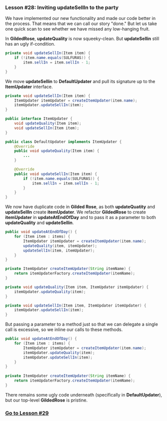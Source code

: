### Lesson #28: Inviting updateSellIn to the party
We have implemented our new functionality and made our code better in the process.  That means that we can call our story "done."  But let us take one quick scan to see whether we have missed any low-hanging fruit.

In **GildedRose**, **updateQuality** is now squeeky-clean.  But **updateSellin** still has an ugly if-condition.
```java
private void updateSellIn(Item item) {
    if (!item.name.equals(SULFURAS)) {
        item.sellIn = item.sellIn - 1;
    }
}
```
We move **updateSellin** to **DefaultUpdater** and pull its signature up to the **ItemUpdater** interface.  
```java
private void updateSellIn(Item item) {
    ItemUpdater itemUpdater = createItemUpdater(item.name);    
    itemUpdater.updateSellIn(item);
}
```
```java
public interface ItemUpdater {
    void updateQuality(Item item);
	void updateSellIn(Item item);
}
```
```java
public class DefaultUpdater implements ItemUpdater {
    @Override
    public void updateQuality(Item item) {
        ...
    }

    @Override
    public void updateSellIn(Item item) {
        if (!item.name.equals(SULFURAS)) {
            item.sellIn = item.sellIn - 1;
        }
    }
}
```
We now have duplicate code in **Gilded Rose**, as both **updateQuatity** and **updateSellIn** create **itemUpdater**.  We refactor **GildedRose** to create **itemUpdater** in **updateAtEndOfDay** and to pass it as a parameter to both **updateQuality** and **updateSellin**.  
```java
public void updateAtEndOfDay() {
    for (Item item : items) {
        ItemUpdater itemUpdater = createItemUpdater(item.name);
        updateQuality(item, itemUpdater);
        updateSellIn(item, itemUpdater);
    }
}

private ItemUpdater createItemUpdater(String itemName) {
    return itemUpdaterFactory.createItemUpdater(itemName);
}

private void updateQuality(Item item, ItemUpdater itemUpdater) {
    itemUpdater.updateQuality(item);
}

private void updateSellIn(Item item, ItemUpdater itemUpdater) {
    itemUpdater.updateSellIn(item);
}
```
But passing a parameter to a method just so that we can delegate a single call is excessive, so we inline our calls to these methods.
```java
public void updateAtEndOfDay() { 
    for (Item item : items) {
        ItemUpdater itemUpdater = createItemUpdater(item.name);
        itemUpdater.updateQuality(item);
        itemUpdater.updateSellIn(item);
    }  	
} 
 
private ItemUpdater createItemUpdater(String itemName) {  		
    return itemUpdaterFactory.createItemUpdater(itemName); 
} 
```
There remains some ugly code underneath (specifically in **DefaultUpdater**), but our top-level **GildedRose** is pristine.

### [Go to Lesson #29](https://github.com/d215steinberg/GildedRose-Java/tree/Lesson%2329)
